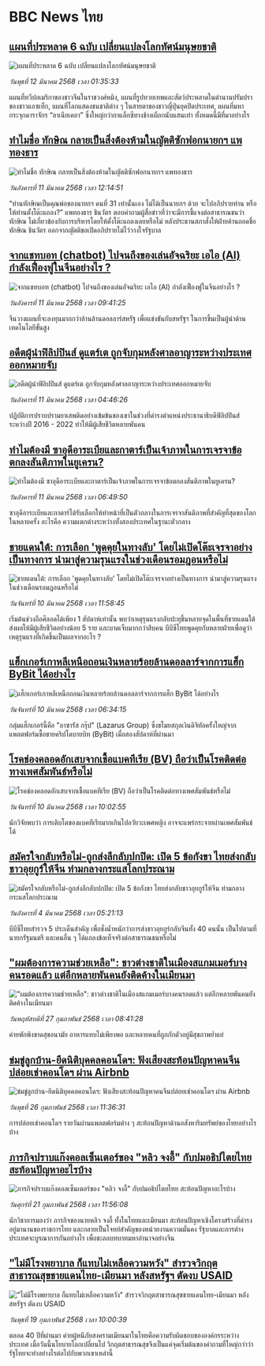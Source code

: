 # BBC News ไทย## [แผนที่ประหลาด 6 ฉบับ เปลี่ยนแปลงโลกทัศน์มนุษยชาติ](https://www.bbc.com/thai/articles/c0jge6ej3jgo?at_campaign=githubrss)![แผนที่ประหลาด 6 ฉบับ เปลี่ยนแปลงโลกทัศน์มนุษยชาติ](https://ichef.bbci.co.uk/ace/standard/240/cpsprodpb/6d2e/live/976a11a0-fddf-11ef-8c3d-b7dcc7510cb1.jpg)_วันพุธที่ 12 มีนาคม 2568 เวลา 01:35:33_แผนที่ทวีปอเมริกาของชาวจีนในราชวงศ์หมิง, แผนที่รูปทวยเทพและสัตว์ประหลาดในตำนานปรัมปราของชาวแอซเท็ก, แผนที่โลกแสดงชนชาติต่าง ๆ ในสายตาของชาวญี่ปุ่นยุคปิดประเทศ, แผนที่มหากระจุกดาราจักร “ลาเนียเคอา” ซึ่งใหญ่กว่ากาแล็กซีทางช้างเผือกนับแสนเท่า ทั้งหมดนี้มีที่มาอย่างไร## [ทำไมชื่อ ทักษิณ กลายเป็นสิ่งต้องห้ามในญัตติซักฟอกนายกฯ แพทองธาร](https://www.bbc.com/thai/articles/cn7vkz3mn56o?at_campaign=githubrss)![ทำไมชื่อ ทักษิณ กลายเป็นสิ่งต้องห้ามในญัตติซักฟอกนายกฯ แพทองธาร](https://ichef.bbci.co.uk/ace/standard/240/cpsprodpb/e0a1/live/3c8d7660-fe74-11ef-a0d9-29ad7a7f0cf2.jpg)_วันอังคารที่ 11 มีนาคม 2568 เวลา 12:14:51_“ท่านทักษิณเป็นคุณพ่อของนายกฯ คนที่ 31 เท่านั้นเอง ไม่ได้เป็นนายกฯ ด้วย จะไปอภิปรายท่าน หรือให้ท่านตั้งโต๊ะแถลง?” แพทองธาร ชินวัตร ตอบคำถามผู้สื่อข่าวที่ว่าจะมีการชี้แจงต่อสาธารณชนว่า ทักษิณ ไม่เกี่ยวข้องกับการบริหารโดยให้ตั้งโต๊ะแถลงเลยหรือไม่ หลังประธานสภาสั่งให้ฝ่ายค้านถอดชื่อ ทักษิณ ชินวัตร ออกจากญัตติขอเปิดอภิปรายไม่ไว้วางใจรัฐบาล## [จากแชทบอท (chatbot) ไปจนถึงของเล่นอัจฉริยะ เอไอ (AI) กำลังเฟื่องฟูในจีนอย่างไร ?](https://www.bbc.com/thai/articles/c4g0p0y3mjjo?at_campaign=githubrss)![จากแชทบอท (chatbot) ไปจนถึงของเล่นอัจฉริยะ เอไอ (AI) กำลังเฟื่องฟูในจีนอย่างไร ?](https://ichef.bbci.co.uk/ace/standard/240/cpsprodpb/7ff4/live/b87a1cc0-fd56-11ef-896e-d7e7fb1719a4.jpg)_วันอังคารที่ 11 มีนาคม 2568 เวลา 09:41:25_จีนวางแผนที่จะลงทุนมากกว่าล้านล้านดอลลาร์สหรัฐ เพื่อแข่งขันกับสหรัฐฯ ในการขึ้นเป็นผู้นำด้านเทคโนโลยีขั้นสูง## [อดีตผู้นำฟิลิปปินส์ ดูแตร์เต ถูกจับกุมหลังศาลอาญาระหว่างประเทศออกหมายจับ](https://www.bbc.com/thai/articles/cwyjvx4wmw1o?at_campaign=githubrss)![อดีตผู้นำฟิลิปปินส์ ดูแตร์เต ถูกจับกุมหลังศาลอาญาระหว่างประเทศออกหมายจับ](https://ichef.bbci.co.uk/ace/standard/240/cpsprodpb/a172/live/3ee6f230-fe31-11ef-8c3d-b7dcc7510cb1.jpg)_วันอังคารที่ 11 มีนาคม 2568 เวลา 04:46:26_ปฏิบัติการปราบปรามยาเสพติดอย่างเข้มข้นของเขาในช่วงที่ดำรงตำแหน่งประธานาธิบดีฟิลิปปินส์ระหว่างปี 2016 - 2022 ทำให้มีผู้เสียชีวิตหลายพันคน## [ทำไมต้องมี ซาอุดีอาระเบียและกาตาร์เป็นเจ้าภาพในการเจรจาข้อตกลงสันติภาพในยูเครน?](https://www.bbc.com/thai/articles/c78e36wn516o?at_campaign=githubrss)![ทำไมต้องมี ซาอุดีอาระเบียและกาตาร์เป็นเจ้าภาพในการเจรจาข้อตกลงสันติภาพในยูเครน?](https://ichef.bbci.co.uk/ace/standard/240/cpsprodpb/b46e/live/4cc08570-fdb8-11ef-b5c6-2785113aea78.jpg)_วันอังคารที่ 11 มีนาคม 2568 เวลา 06:49:50_ซาอุดีอาระเบียและกาตาร์ได้รับเลือกให้ทำหน้าที่เป็นตัวกลางในการเจรจาสันติภาพที่สำคัญที่สุดของโลกในหลายครั้ง อะไรคือ ความแตกต่างระหว่างทั้งสองประเทศในฐานะตัวกลาง## [ชายแดนใต้: การเลือก 'พูดคุยในทางลับ' โดยไม่เปิดโต๊ะเจรจาอย่างเป็นทางการ นำมาสู่ความรุนแรงในช่วงเดือนรอมฎอนหรือไม่](https://www.bbc.com/thai/articles/c4g9p0ndpnyo?at_campaign=githubrss)![ชายแดนใต้: การเลือก 'พูดคุยในทางลับ' โดยไม่เปิดโต๊ะเจรจาอย่างเป็นทางการ นำมาสู่ความรุนแรงในช่วงเดือนรอมฎอนหรือไม่](https://ichef.bbci.co.uk/ace/standard/240/cpsprodpb/483a/live/1fb68490-fd9e-11ef-9e61-71ee71f26eb1.jpg)_วันจันทร์ที่ 10 มีนาคม 2568 เวลา 11:58:45_เริ่มต้นช่วงถือศีลอดได้เพียง  1 สัปดาห์เท่านั้น พบว่าเหตุรุนแรงกลับปะทุขึ้นหลายจุดในพื้นที่ชายแดนใต้ ส่งผลให้มีผู้เสียชีวิตอย่างน้อย 5 ราย และบาดเจ็บมากกว่าสิบคน บีบีซีไทยพูดคุยกับหลายฝ่ายเพื่อดูว่าเหตุรุนแรงที่เกิดขึ้นเป็นผลจากอะไร ?## [แฮ็กเกอร์เกาหลีเหนือถอนเงินหลายร้อยล้านดอลลาร์จากการแฮ็ก ByBit ได้อย่างไร ](https://www.bbc.com/thai/articles/cgkmzep432zo?at_campaign=githubrss)![แฮ็กเกอร์เกาหลีเหนือถอนเงินหลายร้อยล้านดอลลาร์จากการแฮ็ก ByBit ได้อย่างไร ](https://ichef.bbci.co.uk/ace/standard/240/cpsprodpb/29fa/live/8d521bb0-fb62-11ef-896e-d7e7fb1719a4.png)_วันจันทร์ที่ 10 มีนาคม 2568 เวลา 06:34:15_กลุ่มแฮ็กเกอร์นี้คือ "ลาซารัส กรุ๊ป" (Lazarus Group) ซึ่งขโมยสกุลเงินดิจิทัลครั้งใหญ่จากแพลตฟอร์มซื้อขายคริปโตบายบิท (ByBit) เมื่อสองสัปดาห์ที่ผ่านมา## [โรคช่องคลอดอักเสบจากเชื้อแบคทีเรีย (BV) ถือว่าเป็นโรคติดต่อทางเพศสัมพันธ์หรือไม่](https://www.bbc.com/thai/articles/c74307p1xwxo?at_campaign=githubrss)![โรคช่องคลอดอักเสบจากเชื้อแบคทีเรีย (BV) ถือว่าเป็นโรคติดต่อทางเพศสัมพันธ์หรือไม่](https://ichef.bbci.co.uk/ace/standard/240/cpsprodpb/4c1b/live/8d1d7800-fa6e-11ef-8249-930055ca9590.jpg)_วันจันทร์ที่ 10 มีนาคม 2568 เวลา 10:02:55_นักวิจัยพบว่า การเติบโตของแบคทีเรียมากเกินไปอวัยวะเพศหญิง อาจจะแพร่กระจายผ่านเพศสัมพันธ์ได้## [สมัครใจกลับหรือไม่-ถูกส่งลึกลับปกปิด: เปิด 5 ข้อกังขา ไทยส่งกลับชาวอุยกูร์ให้จีน ท่ามกลางกระแสโลกประณาม](https://www.bbc.com/thai/articles/cj677j4r6jno?at_campaign=githubrss)![สมัครใจกลับหรือไม่-ถูกส่งลึกลับปกปิด: เปิด 5 ข้อกังขา ไทยส่งกลับชาวอุยกูร์ให้จีน ท่ามกลางกระแสโลกประณาม](https://ichef.bbci.co.uk/ace/standard/240/cpsprodpb/b503/live/bfb85050-f5c3-11ef-97ab-abb74cabf06c.jpg)_วันอังคารที่ 4 มีนาคม 2568 เวลา 05:21:13_บีบีซีไทยสำรวจ 5 ประเด็นสำคัญ เพื่อชั่งน้ำหนักว่าการส่งชาวอุยกูร์กลับจีนทั้ง 40 คนนั้น เป็นไปตามที่นายกรัฐมนตรี และคนอื่น ๆ ได้แถลงข้อเท็จจริงต่อสาธารณชนหรือไม่## ["ผมต้องการความช่วยเหลือ": ชาวต่างชาติในเมืองสแกมเมอร์บางคนรอดแล้ว แต่อีกหลายพันคนยังติดค้างในเมียนมา](https://www.bbc.com/thai/articles/cdx229ek55qo?at_campaign=githubrss)!["ผมต้องการความช่วยเหลือ": ชาวต่างชาติในเมืองสแกมเมอร์บางคนรอดแล้ว แต่อีกหลายพันคนยังติดค้างในเมียนมา](https://ichef.bbci.co.uk/ace/standard/240/cpsprodpb/cac7/live/60c82030-f4b9-11ef-9e61-71ee71f26eb1.jpg)_วันพฤหัสบดีที่ 27 กุมภาพันธ์ 2568 เวลา 08:41:28_ค่ายพักพิงขาดสุขอนามัย อาหารแทบไม่เพียงพอ และหลายคนที่ถูกกักตัวอยู่มีสุขภาพย่ำแย่## [ข่มขู่ลูกบ้าน-ยึดนิติบุคคลคอนโดฯ: ฟังเสียงสะท้อนปัญหาคนจีนปล่อยเช่าคอนโดฯ ผ่าน Airbnb](https://www.bbc.com/thai/articles/c5y920wzjvxo?at_campaign=githubrss)![ข่มขู่ลูกบ้าน-ยึดนิติบุคคลคอนโดฯ: ฟังเสียงสะท้อนปัญหาคนจีนปล่อยเช่าคอนโดฯ ผ่าน Airbnb](https://ichef.bbci.co.uk/ace/standard/240/cpsprodpb/a700/live/73f34de0-f42f-11ef-896e-d7e7fb1719a4.jpg)_วันพุธที่ 26 กุมภาพันธ์ 2568 เวลา 11:36:31_การปล่อยเช่าคอนโดฯ รายวันผ่านแพลตฟอร์มต่าง ๆ สะท้อนปัญหาด้านอสังหาริมทรัพย์ของไทยอย่างไรบ้าง## [ภารกิจปราบแก๊งคอลเซ็นเตอร์ของ "หลิว จงอี้" กับปมอธิปไตยไทย สะท้อนปัญหาอะไรบ้าง](https://www.bbc.com/thai/articles/c1jpd14n122o?at_campaign=githubrss)![ภารกิจปราบแก๊งคอลเซ็นเตอร์ของ "หลิว จงอี้" กับปมอธิปไตยไทย สะท้อนปัญหาอะไรบ้าง](https://ichef.bbci.co.uk/ace/standard/240/cpsprodpb/d8c9/live/8bfa5a90-f043-11ef-a319-fb4e7360c4ec.jpg)_วันศุกร์ที่ 21 กุมภาพันธ์ 2568 เวลา 11:56:08_นักวิชาการมองว่า ภารกิจของนายหลิว จงอี้ ทั้งในไทยและเมียนมา สะท้อนปัญหาเชิงโครงสร้างที่ดำรงอยู่มานานของราชการไทย และกลายเป็นโจทย์สำคัญของหน่วยงานความมั่นคง รัฐบาลและการต่างประเทศจะบูรณาการกันอย่างไร เพื่อชะลอบทบาทมหาอำนาจอย่างจีน## ["ไม่มีโรงพยาบาล ก็แทบไม่เหลือความหวัง" สำรวจวิกฤตสาธารณสุขชายแดนไทย-เมียนมา หลังสหรัฐฯ ตัดงบ USAID](https://www.bbc.com/thai/articles/cpqlgdvwyleo?at_campaign=githubrss)!["ไม่มีโรงพยาบาล ก็แทบไม่เหลือความหวัง" สำรวจวิกฤตสาธารณสุขชายแดนไทย-เมียนมา หลังสหรัฐฯ ตัดงบ USAID](https://ichef.bbci.co.uk/ace/standard/240/cpsprodpb/5042/live/0e66d0b0-ee9d-11ef-a319-fb4e7360c4ec.jpg)_วันพุธที่ 19 กุมภาพันธ์ 2568 เวลา 10:00:39_ตลอด 40 ปีที่ผ่านมา ค่ายผู้หนีภัยสงครามเมียนมาในไทยคือความรับผิดชอบขององค์กรระหว่างประเทศ เมื่อวันนี้นโยบายโลกเปลี่ยนไป วิกฤตสาธารณสุขจึงเป็นแค่จุดเริ่มต้นของคำถามที่ใหญ่กว่าว่า รัฐไทยจะทำอย่างไรต่อไปกับพวกเขาเหล่านี้